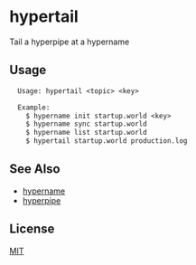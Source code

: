# hypertail
Tail a hyperpipe at a hypername

## Usage
```txt
  Usage: hypertail <topic> <key>

  Example:
    $ hypername init startup.world <key>
    $ hypername sync startup.world
    $ hypername list startup.world
    $ hypertail startup.world production.log
```

## See Also
- [hypername](https://github.com/mafintosh/hypername)
- [hyperpipe](https://github.com/mafintosh/hyperpipe)

## License
[MIT](https://tldrlegal.com/license/mit-license)
